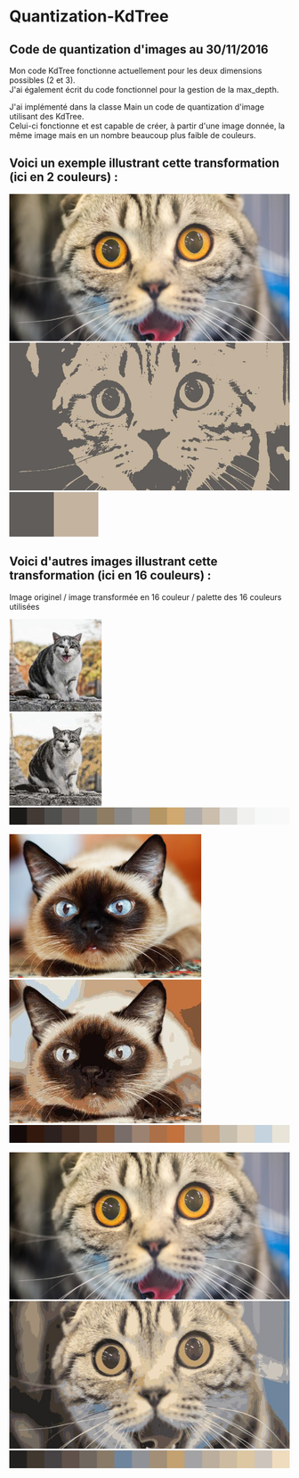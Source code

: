 # Quantization-KdTree

## Code de quantization d'images au 30/11/2016

Mon code KdTree fonctionne actuellement pour les deux dimensions possibles (2 et 3).  
J'ai également écrit du code fonctionnel pour la gestion de la max_depth.  
  
J'ai implémenté dans la classe Main un code de quantization d'image utilisant des KdTree.  
Celui-ci fonctionne et est capable de créer, à partir d'une image donnée, la même image mais en un nombre beaucoup plus faible de couleurs.    
   
## Voici un exemple illustrant cette transformation (ici en 2 couleurs) :    
   
![chat4](https://github.com/Quente59/TD-KdTree/blob/master/tests/chat4/chat4.jpg "chat4")  
![ResColor_chat4](https://github.com/Quente59/TD-KdTree/blob/master/tests/chat4/ResColor.jpg "ResColor_chat4")  
![PaletteColor_chat4](https://github.com/Quente59/TD-KdTree/blob/master/tests/chat4/PaletteColor.jpg "PaletteColor_chat4")    
   
## Voici d'autres images illustrant cette transformation (ici en 16 couleurs) :   
   
Image originel / image transformée en 16 couleur / palette des 16 couleurs utilisées   
   
![chat1](https://github.com/Quente59/TD-KdTree/blob/master/tests/chat1/chat1.jpg "chat1")  
![ResColor_chat1](https://github.com/Quente59/TD-KdTree/blob/master/tests/chat1/ResColor.jpg "ResColor_chat1")  
![PaletteColor_chat1](https://github.com/Quente59/TD-KdTree/blob/master/tests/chat1/PaletteColor.jpg "PaletteColor_chat1")  
   
![chat2](https://github.com/Quente59/TD-KdTree/blob/master/tests/chat2/chat2.jpeg "chat2")  
![ResColor_chat2](https://github.com/Quente59/TD-KdTree/blob/master/tests/chat2/ResColor.jpg "ResColor_chat2")  
![PaletteColor_chat2](https://github.com/Quente59/TD-KdTree/blob/master/tests/chat2/PaletteColor.jpg "PaletteColor_chat2")  
   
![chat3](https://github.com/Quente59/TD-KdTree/blob/master/tests/chat3/chat3.jpg "chat3")  
![ResColor_chat3](https://github.com/Quente59/TD-KdTree/blob/master/tests/chat3/ResColor.jpg "ResColor_chat3")  
![PaletteColor_chat3](https://github.com/Quente59/TD-KdTree/blob/master/tests/chat3/PaletteColor.jpg "PaletteColor_chat3")  
   
